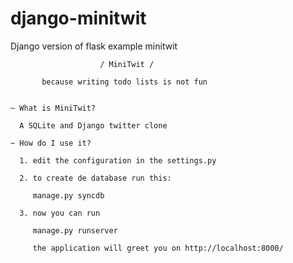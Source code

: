 django-minitwit
===============

Django version of flask example minitwit

                        / MiniTwit /

           because writing todo lists is not fun


    ~ What is MiniTwit?

      A SQLite and Django twitter clone

    ~ How do I use it?

      1. edit the configuration in the settings.py

      2. to create de database run this:
      
         manage.py syncdb        

      3. now you can run 
      
         manage.py runserver
         
         the application will greet you on http://localhost:8000/

